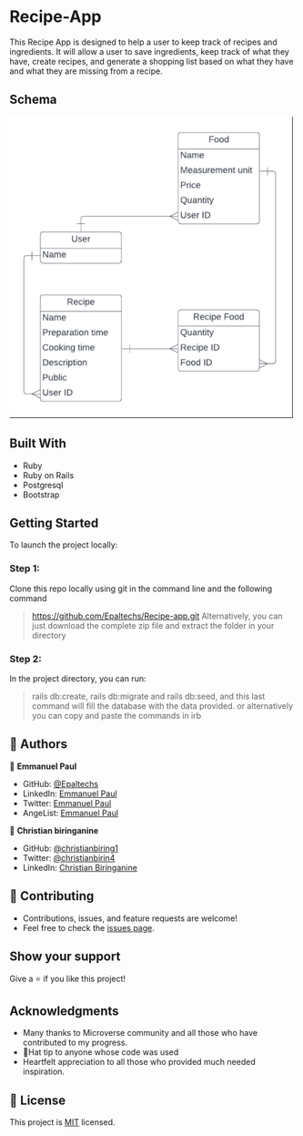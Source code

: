 # Recipe-App
This Recipe App is designed to help a user to keep track of recipes and ingredients. It will allow a user to save ingredients, keep track of what they have, create recipes, and generate a shopping list based on what they have and what they are missing from a recipe.

## Schema
![](./app/assets/images/recipe-app%20screenshot.png)

## Built With
- Ruby
- Ruby on Rails
- Postgresql
- Bootstrap

## Getting Started
To launch the project locally:

### Step 1:
Clone this repo locally using git in the command line and the following command
> https://github.com/Epaltechs/Recipe-app.git
Alternatively, you can just download the complete zip file and extract the folder in your directory

### Step 2:
In the project directory, you can run:
> rails db:create, rails db:migrate and rails db:seed, and this last command will fill the database with the data provided.
or alternatively you can copy and paste the commands in
> irb

## 👤 Authors

:bust_in_silhouette: **Emmanuel Paul**
- GitHub: [@Epaltechs](https://github.com/Epaltechs)
- LinkedIn: [Emmanuel Paul](https://www.linkedin.com/in/emmanuel-s-paul)
- Twitter: [Emmanuel Paul](http://twitter.com/@emmapaul247)
- AngeList: [Emmanuel Paul](https://angel.co/u/emmanuel-s-paul)


:bust_in_silhouette: **Christian biringanine**

- GitHub: [@christianbiring1](https://github.com/christianbiring1)
- Twitter: [@christianbirin4](https://twitter.com/christianbirin4)
- LinkedIn: [Christian Biringanine](https://linkedin.com/in/christian-biringanine-1833011a5/)


## :handshake: Contributing
- Contributions, issues, and feature requests are welcome!
- Feel free to check the [issues page](https://github.com/Epaltechs/Recipe-app/issues).

## Show your support
Give a :star:️ if you like this project!

## Acknowledgments
- Many thanks to Microverse community and all those who have contributed to my progress.
- 🎩Hat tip to anyone whose code was used
- Heartfelt appreciation to all those who provided much needed inspiration.

## :memo: License
This project is [MIT](https://opensource.org/licenses/MIT) licensed.
